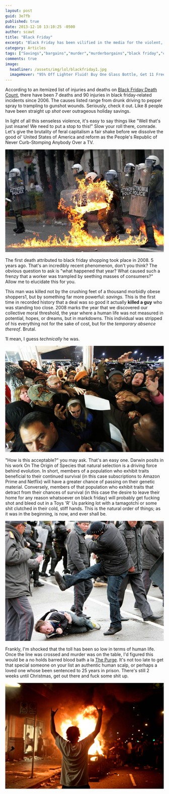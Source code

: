 ```yaml
---
layout: post
guid: 3e7fb
published: true
date: 2013-12-10 13:10:25 -0500
author: scawt
title: "Black Friday"
excerpt: "Black Friday has been vilified in the media for the violent, frenzied behavior it induces in the public. Many prominent figures have asked if stores go too far with advertising and deals, creating a \"perfect storm\" scenario. We at WNV have a very different question to on our minds: do they go far enough?"
category: Articles
tags: ["Savings","bargains","murder","murderbargains","black friday","curb stomping people for inappropriate reasons","frugality","you don't see the extreme couponing people pulling this kind of shit","people are stupid"]
comments: true 
image:
  headliner: /assets/img/lol/blackfriday1.jpg
  imageHover: "95% Off Lighter Fluid! Buy One Glass Bottle, Get 11 Free!"
---
```


According to an itemized list of injuries and deaths on [Black Friday Death Count](http://blackfridaydeathcount.com/), there have been 7 deaths and 90 injuries in black friday-related incidents since 2006. The causes listed range from drunk driving to pepper spray to trampling to gunshot wounds. Seriously, check it out. Like 8 people have been straight up _shot_ over outrageous holiday savings.

In light of all this senseless violence, it's easy to say things like "Well that's just insane! We need to put a stop to this!" Slow your roll there, comrade. Let's give the brutality of feral capitalism a fair shake before we dissolve the good ol' United States of America and reform as the People's Republic of Never Curb-Stomping Anybody Over a TV.

![](/assets/img/lol/riot3.jpg)

The first death attributed to black friday shopping took place in 2008. 5 years ago. That's an incredibly recent phenomenon, don't you think? The obvious question to ask is "what happened that year? What caused such a frenzy that a worker was trampled by seething masses of consumers?" Allow me to elucidate this for you.

This man was killed not by the crushing feet of a thousand morbidly obese shoppers1, but by something far more powerful: _savings._ This is the first time in recorded history that a deal was so good it actually **killed a guy** who was standing too close. 2008 marks the year that we discovered our collective moral threshold, the year where a human life was not measured in potential, hopes, or dreams, but in markdowns. This individual was stripped of his everything not for the sake of cost, but for the _temporary absence thereof_. Brutal.

1I mean, I guess _technically_ he was.

![](/assets/img/lol/blackfriday2.jpg)

"How is this acceptable?" you may ask. That's an easy one. Darwin posits in his work On The Origin of Species that natural selection is a driving force behind evolution. In short, members of a population who exhibit traits beneficial to their continued survival (in this case subscriptions to Amazon Prime and Netflix) will have a greater chance of passing on their genetic material. Conversely, members of that population who exhibit traits that detract from their chances of survival (in this case the desire to leave their home for any reason whatsoever on black friday) will probably get fucking shot and bleed out in a Toys 'R' Us parking lot with a tamagotchi or some shit clutched in their cold, stiff hands. This is the natural order of things; as it was in the beginning, is now, and ever shall be.

![](/assets/img/lol/riot2.jpg)

Frankly, I'm shocked that the toll has been so low in terms of human life. Once the line was crossed and murder was on the table, I'd figured this would be a no holds barred blood bath a la [The Purge](http://en.wikipedia.org/wiki/The_purge). It's not too late to get that special someone on your list an authentic human scalp, or perhaps a loved one whose been sentenced to 25 years in prison. There's still 2 weeks until Christmas, get out there and fuck some shit up.

![Happy Holidays!](/assets/img/lol/riot1.jpg)